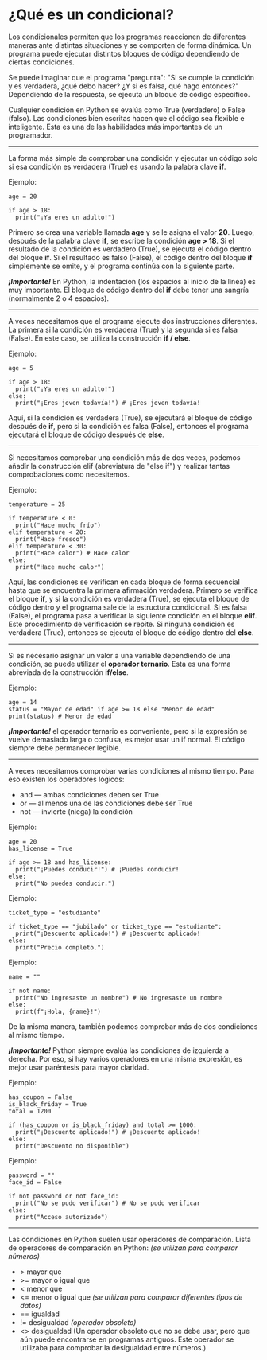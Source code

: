 # ¿Qué es un condicional?
Los condicionales permiten que los programas reaccionen de diferentes maneras ante distintas situaciones y se comporten de forma dinámica. Un programa puede ejecutar distintos bloques de código dependiendo de ciertas condiciones.

Se puede imaginar que el programa "pregunta":
"Si se cumple la condición y es verdadera, ¿qué debo hacer? ¿Y si es falsa, qué hago entonces?"
Dependiendo de la respuesta, se ejecuta un bloque de código específico.

Cualquier condición en Python se evalúa como True (verdadero) o False (falso).
Las condiciones bien escritas hacen que el código sea flexible e inteligente.
Esta es una de las habilidades más importantes de un programador.

---
La forma más simple de comprobar una condición y ejecutar un código solo si esa condición es verdadera (True) es usando la palabra clave **if**.

Ejemplo:
```
age = 20

if age > 18:
  print("¡Ya eres un adulto!")
```
Primero se crea una variable llamada **age** y se le asigna el valor **20**. Luego, después de la palabra clave **if**, se escribe la condición **age > 18**. Si el resultado de la condición es verdadero (True), se ejecuta el código dentro del bloque **if**. Si el resultado es falso (False), el código dentro del bloque **if** simplemente se omite, y el programa continúa con la siguiente parte.

***¡Importante!*** En Python, la indentación (los espacios al inicio de la línea) es muy importante. El bloque de código dentro del **if** debe tener una sangría (normalmente 2 o 4 espacios).

---
A veces necesitamos que el programa ejecute dos instrucciones diferentes. La primera si la condición es verdadera (True) y la segunda si es falsa (False). En este caso, se utiliza la construcción **if / else**.

Ejemplo:
```
age = 5

if age > 18:
  print("¡Ya eres un adulto!")
else:
  print("¡Eres joven todavía!") # ¡Eres joven todavía!
```
Aquí, si la condición es verdadera (True), se ejecutará el bloque de código después de **if**, pero si la condición es falsa (False), entonces el programa ejecutará el bloque de código después de **else**.

---
Si necesitamos comprobar una condición más de dos veces, podemos añadir la construcción elif (abreviatura de "else if") y realizar tantas comprobaciones como necesitemos.

Ejemplo:
```
temperature = 25

if temperature < 0:
  print("Hace mucho frío")
elif temperature < 20:
  print("Hace fresco")
elif temperature < 30:
  print("Hace calor") # Hace calor
else:
  print("Hace mucho calor")
```
Aquí, las condiciones se verifican en cada bloque de forma secuencial hasta que se encuentra la primera afirmación verdadera. Primero se verifica el bloque **if**, y si la condición es verdadera (True), se ejecuta el bloque de código dentro y el programa sale de la estructura condicional. Si es falsa (False), el programa pasa a verificar la siguiente condición en el bloque **elif**. Este procedimiento de verificación se repite. Si ninguna condición es verdadera (True), entonces se ejecuta el bloque de código dentro del **else**.

---
Si es necesario asignar un valor a una variable dependiendo de una condición, se puede utilizar el **operador ternario**. Esta es una forma abreviada de la construcción **if/else**.

Ejemplo:
```
age = 14
status = "Mayor de edad" if age >= 18 else "Menor de edad"
print(status) # Menor de edad
```
***¡Importante!*** el operador ternario es conveniente, pero si la expresión se vuelve demasiado larga o confusa, es mejor usar un if normal. El código siempre debe permanecer legible.

---
A veces necesitamos comprobar varias condiciones al mismo tiempo. Para eso existen los operadores lógicos:
- and — ambas condiciones deben ser True
- or — al menos una de las condiciones debe ser True
- not — invierte (niega) la condición

Ejemplo:
```
age = 20
has_license = True

if age >= 18 and has_license:
  print("¡Puedes conducir!") # ¡Puedes conducir!
else:
  print("No puedes conducir.")
```
Ejemplo:
```
ticket_type = "estudiante"

if ticket_type == "jubilado" or ticket_type == "estudiante":
  print("¡Descuento aplicado!") # ¡Descuento aplicado!
else:
  print("Precio completo.")
```
Ejemplo:
```
name = ""

if not name:
  print("No ingresaste un nombre") # No ingresaste un nombre
else:
  print(f"¡Hola, {name}!")
```

De la misma manera, también podemos comprobar más de dos condiciones al mismo tiempo.

***¡Importante!*** Python siempre evalúa las condiciones de izquierda a derecha.
Por eso, si hay varios operadores en una misma expresión, es mejor usar paréntesis para mayor claridad.

Ejemplo:
```
has_coupon = False
is_black_friday = True
total = 1200

if (has_coupon or is_black_friday) and total >= 1000:
  print("¡Descuento aplicado!") # ¡Descuento aplicado!
else:
  print("Descuento no disponible")
```
Ejemplo:
```
password = ""
face_id = False

if not password or not face_id:
  print("No se pudo verificar") # No se pudo verificar
else:
  print("Acceso autorizado")
```

---
Las condiciones en Python suelen usar operadores de comparación. 
Lista de operadores de comparación en Python:
*(se utilizan para comparar números)*
- \> mayor que
- \>= mayor o igual que
- < menor que
- <= menor o igual que
*(se utilizan para comparar diferentes tipos de datos)*
- == igualdad
- != desigualdad
*(operador obsoleto)*
- <> desigualdad (Un operador obsoleto que no se debe usar, pero que aún puede encontrarse en programas antiguos. Este operador se utilizaba para comprobar la desigualdad entre números.)
